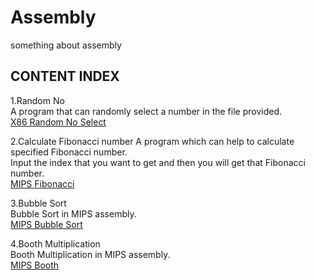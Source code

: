 # Assembly
something about assembly  
  
## CONTENT INDEX  
1.Random No  
A program that can randomly select a number in the file provided.  
[X86 Random No Select](https://github.com/Mionger/Assembly/blob/master/project/K.ASM "X86 Random No Select")  
  
2.Calculate Fibonacci number 
A program which can help to calculate specified Fibonacci number.  
Input the index that you want to get and then you will get that Fibonacci number.  
[MIPS Fibonacci](https://github.com/Mionger/Assembly/blob/master/homework/Fibonacci.asm "MIPS Fibonacci")  

3.Bubble Sort  
Bubble Sort in MIPS assembly.  
[MIPS Bubble Sort](https://github.com/Mionger/Assembly/blob/master/homework/BubbleSort.asm "MIPS Bubble Sort")  
  
4.Booth Multiplication  
Booth Multiplication in MIPS assembly.  
[MIPS Booth](https://github.com/Mionger/Assembly/blob/master/homework/Booth.asm "MIPS Booth")  
